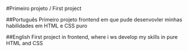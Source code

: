 #Primeiro projeto / First project

##Português
Primeiro projeto frontend em que pude desenvovler minhas habilidades em HTML e CSS puro

##English
First project in frontend, where i ws develop my skills in pure HTML and CSS
